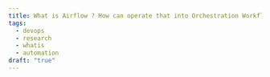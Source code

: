 ```yaml
---
title: What is Airflow ? How can operate that into Orchestration Workflow
tags:
  - devops
  - research
  - whatis
  - automation
draft: "true"
---
```

